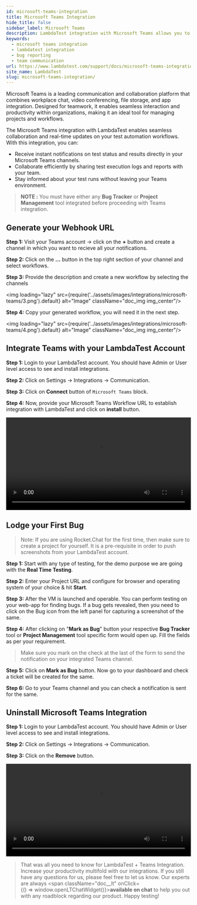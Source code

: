 ```yaml
---
id: microsoft-teams-integration
title: Microsoft Teams Integration
hide_title: false
sidebar_label: Microsoft Teams
description: LambdaTest integration with Microsoft Teams allows you to push a bug directly to your specified Teams channel from LambdaTest platform. Share your UI observations and input with your teammates on any time, by capturing a screenshot in the middle of your test session through LambdaTest. You can annotate the screenshot & highlight your issue or input. The fields populated by you when marking as a bug through LambdaTest are displayed as information on the respective Teams channel for that testing instance.
keywords:
  - microsoft teams integration
  - lambdatest integration
  - bug reporting
  - team communication
url: https://www.lambdatest.com/support/docs/microsoft-teams-integration/
site_name: LambdaTest
slug: microsoft-teams-integration/
---
```


<script type="application/ld+json"
      dangerouslySetInnerHTML={{ __html: JSON.stringify({
       "@context": "https://schema.org",
        "@type": "BreadcrumbList",
        "itemListElement": [{
          "@type": "ListItem",
          "position": 1,
          "name": "LambdaTest",
          "item": "https://www.lambdatest.com"
        },{
          "@type": "ListItem",
          "position": 2,
          "name": "Support",
          "item": "https://www.lambdatest.com/support/docs/"
        },{
          "@type": "ListItem",
          "position": 3,
          "name": "Microsoft Teams Integration",
          "item": "https://www.lambdatest.com/support/docs/microsoft-teams-integration/"
        }]
      })
    }}
></script>
Microsoft Teams is a leading communication and collaboration platform that combines workplace chat, video conferencing, file storage, and app integration. Designed for teamwork, it enables seamless interaction and productivity within organizations, making it an ideal tool for managing projects and workflows.

The Microsoft Teams integration with LambdaTest enables seamless collaboration and real-time updates on your test automation workflows. With this integration, you can:
- Receive instant notifications on test status and results directly in your Microsoft Teams channels.
- Collaborate efficiently by sharing test execution logs and reports with your team.
- Stay informed about your test runs without leaving your Teams environment.

> **NOTE :** You must have either any **Bug Tracker** or **Project Management** tool integrated before proceeding with Teams integration.

## Generate your Webhook URL

**Step 1:** Visit your Teams account -> click on the **+** button and create a channel in which you want to recieve all your notifications.

**Step 2:** Click on the **...** button in the top right section of your channel and select workflows.

**Step 3:** Provide the description and create a new workflow by selecting the channels 

<img loading="lazy" src={require('../assets/images/integrations/microsoft-teams/3.png').default} alt="Image" className="doc_img img_center"/>

**Step 4:** Copy your generated workflow, you will need it in the next step.

<img loading="lazy" src={require('../assets/images/integrations/microsoft-teams/4.png').default} alt="Image" className="doc_img img_center"/>

## Integrate Teams with your LambdaTest Account

**Step 1:** Login to your LambdaTest account. You should have Admin or User level access to see and install integrations.

**Step 2:** Click on Settings -> Integrations -> Communication.

**Step 3:** Click on **Connect** button of `Microsoft Teams` block.

**Step 4:** Now, provide your Microsoft Teams Workflow URL to establish integration with LambdaTest and click on **install** button.

<video class="right-side" width="100%" controls id="vid">
<source src= {require('../assets/images/integrations/microsoft-teams/connect-worflow.mp4').default} type="video/mp4" />
</video>

## Lodge your First Bug

> Note: If you are using Rocket.Chat for the first time, then make sure to create a project for yourself. It is a pre-requisite in order to push screenshots from your LambdaTest account.

**Step 1:** Start with any type of testing, for the demo purpose we are going with the **Real Time Testing**.

**Step 2:** Enter your Project URL and configure for browser and operating system of your choice & hit **Start**.

**Step 3:** After the VM is launched and operable. You can perform testing on your web-app for finding bugs. If a bug gets revealed, then you need to click on the Bug icon from the left panel for capturing a screenshot of the same.

**Step 4:** After clicking on "**Mark as Bug**" button your respective **Bug Tracker** tool or **Project Management** tool specific form would open up. Fill the fields as per your requirement.

> Make sure you mark on the check at the last of the form to send the notification on your integrated Teams channel.

**Step 5:** Click on **Mark as Bug** button. Now go to your dashboard and check a ticket will be created for the same.

**Step 6:** Go to your Teams channel and you can check a notification is sent for the same.

## Uninstall Microsoft Teams Integration

**Step 1:** Login to your LambdaTest account. You should have Admin or User level access to see and install integrations.

**Step 2:** Click on Settings -> Integrations -> Communication.

**Step 3:** Click on the **Remove** button.

<video class="right-side" width="100%" controls id="vid">
<source src= {require('../assets/images/integrations/microsoft-teams/connect-worflow.mp4').default} type="video/mp4" />
</video>

> That was all you need to know for LambdaTest + Teams Integration. Increase your productivity multifold with our integrations. If you still have any questions for us, please feel free to let us know. Our experts are always <span className="doc__lt" onClick={() => window.openLTChatWidget()}>**available on chat**</span> to help you out with any roadblock regarding our product. Happy testing!